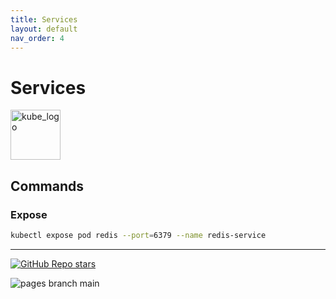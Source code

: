 ```yaml
---
title: Services
layout: default
nav_order: 4
---
```


# Services

<p align="left"><img src="https://www.vectorlogo.zone/logos/kubernetes/kubernetes-icon.svg" width="80" alt="kube_logo"></p>

## Commands

### Expose

```sh
kubectl expose pod redis --port=6379 --name redis-service
```

---

<p align="left"><a href="https://github.com/paulofponciano/k8s-daily-commands-and-troubleshoot"><img alt="GitHub Repo stars" src="https://img.shields.io/github/stars/paulofponciano/k8s-daily-commands-and-troubleshoot?label=k8s-daily-commands-and-troubleshoot&style=social"></a></p>

![pages branch main](https://github.com/paulofponciano/k8s-daily-commands-and-troubleshoot/actions/workflows/ci-gh-pages.yaml/badge.svg?branch=main)